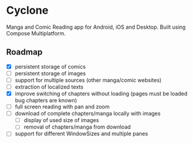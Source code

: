 # Cyclone

Manga and Comic Reading app for Android, iOS and Desktop. Built using Compose Multiplatform.

## Roadmap

- [x] persistent storage of comics
- [ ] persistent storage of images
- [ ] support for multiple sources (other manga/comic websites)
- [ ] extraction of localized texts
- [x] improve switching of chapters without loading (pages must be loaded bug chapters are known)
- [ ] full screen reading with pan and zoom
- [ ] download of complete chapters/manga locally with images
    - [ ] display of used size of images
    - [ ] removal of chapters/manga from download
- [ ] support for different WindowSizes and multiple panes